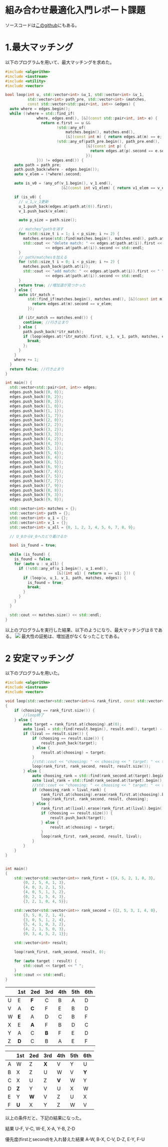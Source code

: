 組み合わせ最適化入門レポート課題
=

ソースコードは[このgithub](https://github.com/ayumiohno/math_engineering/tree/master/01_matching)にもある。

# 1.最大マッチング
以下のプログラムを用いて、最大マッチングを求めた。

``` cpp
#include <algorithm>
#include <iostream>
#include <utility>
#include <vector>

bool loop(int u, std::vector<int> &u_1, std::vector<int> &v_1,
          std::vector<int> path_pre, std::vector<int> &matches,
          const std::vector<std::pair<int, int>> &edges) {
  auto where = edges.begin();
  while ((where = std::find_if(
              where, edges.end(), [&](const std::pair<int, int> e) {
                return e.first == u &&
                       !std::any_of(
                           matches.begin(), matches.end(),
                           [&](const int m) { return edges.at(m) == e; }) &&
                       !std::any_of(path_pre.begin(), path_pre.end(),
                                    [&](const int p) {
                                      return edges.at(p).second == e.second;
                                    });
              })) != edges.end()) {
    auto path = path_pre;
    path.push_back(where - edges.begin());
    auto v_elem = (*where).second;

    auto is_v0 = !any_of(v_1.begin(), v_1.end(),
                         [&](const int v1_elem) { return v1_elem == v_elem; });

    if (is_v0) {
      // u_1,v_1更新
      u_1.push_back(edges.at(path.at(0)).first);
      v_1.push_back(v_elem);

      auto p_size = path.size();

      // matches^pathを消す
      for (std::size_t i = 1; i < p_size; i += 2) {
        matches.erase(std::find(matches.begin(), matches.end(), path.at(i)));
        std::cout << "delete match: " << edges.at(path.at(i)).first << " "
                  << edges.at(path.at(i)).second << std::endl;
      }
      // path/matchesを加える
      for (std::size_t i = 0; i < p_size; i += 2) {
        matches.push_back(path.at(i));
        std::cout << "add match: " << edges.at(path.at(i)).first << " "
                  << edges.at(path.at(i)).second << std::endl;
      }
      return true; //増加道が見つかった
    } else {
      auto itr_match =
          std::find_if(matches.begin(), matches.end(), [&](const int m) {
            return edges.at(m).second == v_elem;
          });

      if (itr_match == matches.end()) {
        continue; //行き止まり
      } else {
        path.push_back(*itr_match);
        if (loop(edges.at(*itr_match).first, u_1, v_1, path, matches, edges)) {
          break;
        };
      }
    }
    where += 1;
  }
  return false; //行き止まり
}

int main() {
  std::vector<std::pair<int, int>> edges;
  edges.push_back({0, 0});
  edges.push_back({0, 2});
  edges.push_back({0, 3});
  edges.push_back({1, 0});
  edges.push_back({1, 1});
  edges.push_back({1, 7});
  edges.push_back({2, 0});
  edges.push_back({2, 2});
  edges.push_back({3, 2});
  edges.push_back({3, 3});
  edges.push_back({4, 2});
  edges.push_back({4, 3});
  edges.push_back({5, 1});
  edges.push_back({5, 6});
  edges.push_back({6, 4});
  edges.push_back({6, 5});
  edges.push_back({6, 9});
  edges.push_back({7, 4});
  edges.push_back({7, 5});
  edges.push_back({7, 7});
  edges.push_back({7, 9});
  edges.push_back({8, 8});
  edges.push_back({9, 3});
  edges.push_back({9, 8});

  std::vector<int> matches = {};
  std::vector<int> path = {};
  std::vector<int> u_1 = {};
  std::vector<int> v_1 = {};
  std::vector<int> u_all = {0, 1, 2, 3, 4, 5, 6, 7, 8, 9};

  // U_0からV_0へたどり着けるか

  bool is_found = true;

  while (is_found) {
    is_found = false;
    for (auto u : u_all) {
      if (!std::any_of(u_1.begin(), u_1.end(),
                       [&](int u1) { return u == u1; })) {
        if (loop(u, u_1, v_1, path, matches, edges)) {
          is_found = true;
          break;
        }
      }
    }
  }

  std::cout << matches.size() << std::endl;
}
```
以上のプログラムを実行した結果、以下のようになり、最大マッチングは８である。
![](https://i.imgur.com/t0QvMQh.png)
最大性の証拠は、増加道がなくなったことである。

# 2 安定マッチング
以下のプログラムを用いた。
``` cpp
#include <algorithm>
#include <iostream>
#include <vector>

void loop(std::vector<std::vector<int>>& rank_first, const std::vector<std::vector<int>>& rank_second, std::vector<int>& result, int choosing)
{
    if (choosing == rank_first.size()) {
        //loop終了
    } else {
        auto target = rank_first.at(choosing).at(0);
        auto lival = std::find(result.begin(), result.end(), target) - result.begin();
        if (lival == result.size()) {
            if (choosing == result.size()) {
                result.push_back(target);
            } else {
                result.at(choosing) = target;
            }
            //std::cout << "choosing: " << choosing << " target: " << target << " no lival" << std::endl;
            loop(rank_first, rank_second, result, result.size());
        } else {
            auto choosing_rank = std::find(rank_second.at(target).begin(), rank_second.at(target).end(), choosing) - rank_second.at(target).begin();
            auto lival_rank = std::find(rank_second.at(target).begin(), rank_second.at(target).end(), lival) - rank_second.at(target).begin();
            //std::cout << "choosing: " << choosing << " target: " << target << " lival: " << lival;
            if (choosing_rank > lival_rank) {
                rank_first.at(choosing).erase(rank_first.at(choosing).begin());
                loop(rank_first, rank_second, result, choosing);
            } else {
                rank_first.at(lival).erase(rank_first.at(lival).begin());
                if (choosing == result.size()) {
                    result.push_back(target);
                } else {
                    result.at(choosing) = target;
                }
                loop(rank_first, rank_second, result, lival);
            }
        }
    }
}


int main()
{
    std::vector<std::vector<int>> rank_first = {{4, 5, 2, 1, 0, 3},
        {0, 2, 5, 4, 1, 3},
        {4, 0, 3, 2, 1, 5},
        {4, 0, 5, 1, 3, 2},
        {0, 2, 1, 5, 4, 3},
		{3, 2, 1, 0, 4, 5}};

    std::vector<std::vector<int>> rank_second = {{2, 5, 3, 1, 4, 0},
        {3, 5, 0, 2, 1, 4},
        {3, 0, 5, 1, 2, 4},
        {5, 4, 1, 0, 3, 2},
        {4, 2, 1, 5, 0, 3},
		{0, 3, 4, 5, 2, 1}};

    std::vector<int> result;

    loop(rank_first, rank_second, result, 0);

    for (auto target : result) {
        std::cout << target << " ";
    }
    std::cout << std::endl;
}
```

|     | 1st   | 2ed   | 3rd   | 4th   | 5th    | 6th   |
| --- | --- | --- | --- | --- | --- | --- |
| U   |  E  |  **F**  |  C  |  B  |  A  |  D  |
| V   |  A  |  **C**  |  F  |  E  |  B  |  D  |
| W   |  **E**   |  A   |  D   |  C   |  B   |  F   |
| X   |  E   |   **A**  |  F   |  B   |  D   |  C   |
| Y   |  A   |  C   |  **B**   |  F   |  E   |  D   |
| Z   |  **D**   |  C   |  B   |  A   |  E   |  F   |



|     | 1st   | 2ed   | 3rd   | 4th   | 5th    | 6th   |
| --- | --- | --- | --- | --- | --- | --- |
| A   |  W   |  Z   |  **X**   |   V  |  Y   |  U   |
| B   |  X   |  Z   |  U   |   W  |  V   |  **Y**   |
| C   |  X   |  U   |  Z   |  **V**   |   W  |  Y   |
| D   |  **Z**   |  Y   |   V  |  U   |  X   |  W   |
| E    |  Y   |   **W**  |  V   |  Z   |   U  |  X   |
| F   |  **U**   |  X   |  Y   |  Z   |  W   |  V   |

以上の条件だと、下記の結果になった。

結果
U-F, V-C, W-E, X-A, Y-B, Z-D

優先度(firstとsecond)を入れ替えた結果
A-W, B-X, C-V, D-Z, E-Y, F-U

